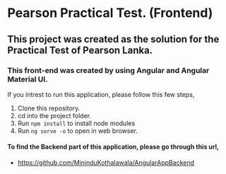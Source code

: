 # Pearson Practical Test. (Frontend)
## This project was created as the solution for the Practical Test of Pearson Lanka.

### This front-end was created by using Angular and Angular Material UI.

If you intrest to run this application, please follow this few steps,
1. Clone this repository.
2. cd into the project folder.
3. Run ```npm install``` to install node modules
4. Run ```ng serve -o``` to open in web browser.

#### To find the Backend part of this application, please go through this url,
* https://github.com/MininduKothalawala/AngularAppBackend
